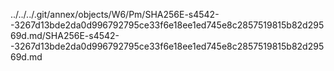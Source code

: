 ../../../.git/annex/objects/W6/Pm/SHA256E-s4542--3267d13bde2da0d996792795ce33f6e18ee1ed745e8c2857519815b82d29569d.md/SHA256E-s4542--3267d13bde2da0d996792795ce33f6e18ee1ed745e8c2857519815b82d29569d.md